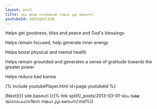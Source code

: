 ```yaml
---
layout: post
title: ഓം കാമ നാശകായ നമഹ ൧൧ ടൈംസ്
youtubeId: bQ3GqVnl1G8
---
```

 
 
Helps get goodness, bliss and peace and God's blessings
 
Helps remain focused, help generate inner energy 
 
Helps boost physical and mental health 
 
Helps remain grounded and generates a sense of gratitude towards the greater power 
 
Helps reduce bad karma
 
 
 
 


{% include youtubePlayer.html id=page.youtubeId %}
 
[Next]({{ site.baseurl }}{% link  split1/_posts/2013-03-01-ഓം ദക്ഷ യാഗാപഹാറിനെ നമഹ ൧൧ ടൈംസ്.md%})
 
